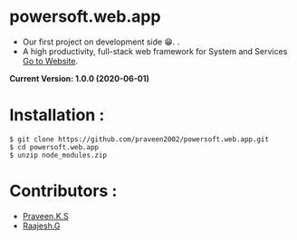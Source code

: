 # powersoft.web.app

- Our first project on development side 😁. .
- A high productivity, full-stack web framework for System and Services [Go to Website](https://powersoft.services).

**Current Version: 1.0.0 (2020-06-01)**

# Installation :

```
$ git clone https://github.com/praveen2002/powersoft.web.app.git
$ cd powersoft.web.app
$ unzip node_modules.zip
```
 
# Contributors :

- [Praveen.K.S](https://github.com/praveen2002)
- [Raajesh.G](https://github.com/Raajesh-G)




